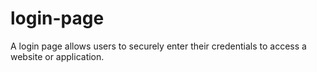 # login-page
A login page allows users to securely enter their credentials to access a website or application.
